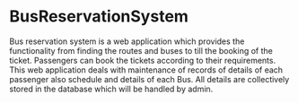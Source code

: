 # BusReservationSystem

Bus reservation system is a web application which provides the functionality from finding the
routes and buses to till the booking of the ticket. Passengers can book the tickets according to their
requirements. This web application deals with maintenance of records of details of each passenger also
schedule and details of each Bus. All details are collectively stored in the database which will be handled by
admin.







































